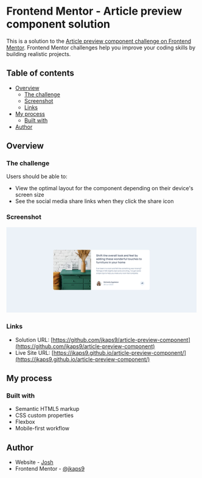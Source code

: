 # Frontend Mentor - Article preview component solution

This is a solution to the [Article preview component challenge on Frontend Mentor](https://www.frontendmentor.io/challenges/article-preview-component-dYBN_pYFT). Frontend Mentor challenges help you improve your coding skills by building realistic projects.

## Table of contents

- [Overview](#overview)
  - [The challenge](#the-challenge)
  - [Screenshot](#screenshot)
  - [Links](#links)
- [My process](#my-process)
  - [Built with](#built-with)
- [Author](#author)

## Overview

### The challenge

Users should be able to:

- View the optimal layout for the component depending on their device's screen size
- See the social media share links when they click the share icon

### Screenshot

<img src="./screenshot.png" alt="screenshot" width="500"/>

### Links

- Solution URL: [https://github.com/jkaps9/article-preview-component](https://github.com/jkaps9/article-preview-component)
- Live Site URL: [https://jkaps9.github.io/article-preview-component/](https://jkaps9.github.io/article-preview-component/)

## My process

### Built with

- Semantic HTML5 markup
- CSS custom properties
- Flexbox
- Mobile-first workflow

## Author

- Website - [Josh](https://www.joshfkaplan.com)
- Frontend Mentor - [@jkaps9](https://www.frontendmentor.io/profile/jkaps9)
